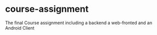 # course-assignment
The final Course assignment including a backend a web-fronted and an Android Client
